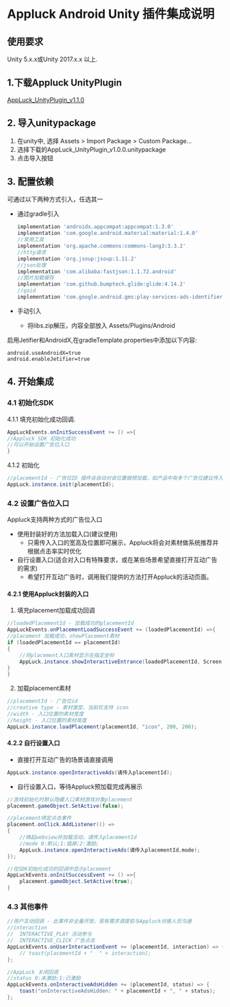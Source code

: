 Appluck Android Unity 插件集成说明
=========



使用要求
--------
Unity 5.x.x或Unity 2017.x.x 以上.

## 1.下载Appluck UnityPlugin
 [AppLuck_UnityPlugin_v1.1.0][alup]

## 2. 导入unitypackage
1. 在unity中, 选择 Assets > Import Package > Custom Package…
2. 选择下载的AppLuck_UnityPlugin_v1.0.0.unitypackage
3. 点击导入按钮

## 3. 配置依赖
可通过以下两种方式引入，任选其一

* 通过gradle引入

  ```groovy
  implementation 'androidx.appcompat:appcompat:1.3.0'
  implementation 'com.google.android.material:material:1.4.0'
  //常用工具
  implementation 'org.apache.commons:commons-lang3:3.3.2'
  //http请求
  implementation 'org.jsoup:jsoup:1.11.2'
  //json处理
  implementation 'com.alibaba:fastjson:1.1.72.android'
  //图片加载缓存
  implementation 'com.github.bumptech.glide:glide:4.14.2'
  //gaid
  implementation 'com.google.android.gms:play-services-ads-identifier:18.0.1'
  ```

 * 手动引入

   * 将libs.zip解压，内容全部放入 Assets/Plugins/Android

启用Jetifier和AndroidX,在gradleTemplate.properties中添加以下内容:
  ```
  android.useAndroidX=true
  android.enableJetifier=true 
  ```

## 4. 开始集成

### 4.1 初始化SDK

4.1.1 填充初始化成功回调.

  ```c#
AppLuckEvents.onInitSuccessEvent += () =>{
  //Appluck SDK 初始化成功
  //可以开始设置广告位入口
}
  ```

4.1.2 初始化

  ```c#
//placementId - 广告位ID 插件会自动对该位置做预加载，如产品中有多个广告位建议传入最重要即预期曝光最多的广告位ID。生产环境的placementId请与运营人员联系获取。
AppLuck.instance.init(placementId);
  ```

### 4.2 设置广告位入口

Appluck支持两种方式的广告位入口

- 使用封装好的方法加载入口(建议使用)
  - 只需传入入口的宽高及位置即可展示，Appluck将会对素材做系统推荐并根据点击率实时优化
- 自行设置入口(适合对入口有特殊要求，或在某些场景希望直接打开互动广告的需求)
  - 希望打开互动广告时，调用我们提供的方法打开Appluck的活动页面。

#### 4.2.1 使用Appluck封装的入口

1. 填充placement加载成功回调

  ```c#
//loadedPlacementId - 加载成功的placementId
AppLuckEvents.onPlacementLoadSuccessEvent += (loadedPlacementId) =>{
  //placement 加载成功，showPlacement素材
  if (loadedPlacementId == placementId)
  {
      //将placement入口素材显示在指定坐标
      AppLuck.instance.showInteractiveEntrance(loadedPlacementId, Screen.height - 800, Screen.width - 600);
  }
}
  ```

2. 加载placement素材

  ```c#
//placementId - 广告位id
//creative type - 素材类型，当前仅支持 icon
//width - 入口位置的素材宽度
//height - 入口位置的素材高度
AppLuck.instance.loadPlacement(placementId, "icon", 200, 200);
  ```



#### 4.2.2 自行设置入口

- 直接打开互动广告的场景请直接调用

```c#
AppLuck.instance.openInteractiveAds(请传入placementId);
```

- 自行设置入口，等待Appluck预加载完成再展示

```c#
//游戏初始化时默认隐藏入口素材游戏对象placement
placement.gameObject.SetActive(false);

//placement绑定点击事件
placement.onClick.AddListener(() =>
{
    //唤起webview并加载活动，请传入placementId
    //mode 0:默认;1:插屏;2:激励;
    AppLuck.instance.openInteractiveAds(请传入placementId,mode);
});

//在SDK初始化成功的回调中显示placement
AppLuckEvents.onInitSuccessEvent += () =>{
    placement.gameObject.SetActive(true);
}
```

### 4.3 其他事件
```c#
//用户互动回调 - 此事件非全量开放，若有需求请提前与Appluck对接人员沟通
//interaction 
//	INTERACTIVE_PLAY 活动参与
//	INTERACTIVE_CLICK 广告点击
AppLuckEvents.onUserInteractionEvent += (placementId, interaction) => {
	// toast(placementId + "  " + interaction);
};

//AppLuck 关闭回调
//status 0:未激励;1:已激励
AppLuckEvents.onInteractiveAdsHidden += (placementId, status) => {
	toast("onInteractiveAdsHidden: " + placementId + ", " + status);
};
```

[alup]: https://github.com/jxsong1989/appluck-intergration-guide-uniwebview-unity/releases/tag/v1.1.0

